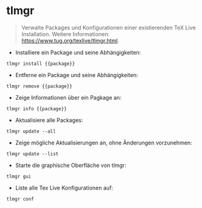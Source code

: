 # tlmgr

> Verwalte Packages und Konfigurationen einer existierenden TeX Live Installation.
> Weitere Informationen: <https://www.tug.org/texlive/tlmgr.html>.

- Installiere ein Package und seine Abhängigkeiten:

`tlmgr install {{package}}`

- Entferne ein Package und seine Abhängigkeiten:

`tlmgr remove {{package}}`

- Zeige Informationen über ein Pagkage an:

`tlmgr info {{package}}`

- Aktualisiere alle Packages:

`tlmgr update --all`

- Zeige mögliche Aktualisierungen an, ohne Änderungen vorzunehmen:

`tlmgr update --list`

- Starte die graphische Oberfläche von tlmgr:

`tlmgr gui`

- Liste alle Tex Live Konfigurationen auf:

`tlmgr conf`
